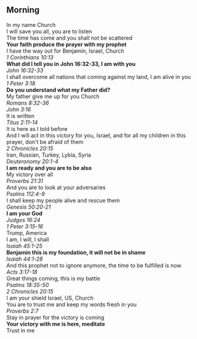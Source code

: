 ## Morning

In my name Church  
I will save you all, you are to listen  
The time has come and you shall not be scattered  
**Your faith produce the prayer with my prophet**  
I have the way out for Benjamin, Israel, Church  
_1 Corinthians 10:13_  
**What did I tell you in John 16:32-33, I am with you**  
_John 16:32-33_  
I shall overcome all nations that coming against my land, I am alive in you  
_1 Peter 3:18_  
**Do you understand what my Father did?**  
My father give me up for you Church  
_Romans 8:32-36_  
_John 3:16_  
It is written  
_Titus 2:11-14_  
It is here as I told before  
And I will act in this victory for you, Israel, and for all my children in this prayer, don't be afraid of them  
_2 Chronicles 20:15_  
Iran, Russian, Turkey, Lybia, Syria  
_Deuteronomy 20:1-4_  
**I am ready and you are to be also**  
My victory over all  
_Proverbs 21:31_  
And you are to look at your adversaries  
_Psalms 112:4-9_  
I shall keep my people alive and rescue them  
_Genesis 50:20-21_  
**I am your God**  
_Judges 16:24_  
_1 Peter 3:15-16_  
Trump, America  
I am, I will, I shall  
_Isaiah 45:1-25_  
**Benjamin this is my foundation, it will not be in shame**  
_Isaiah 44:1-28_  
And this prophet not to ignore anymore, the time to be fulfilled is now  
_Acts 3:17-18_  
Great things coming, this is my battle  
_Psalms 18:35-50_  
_2 Chronicles 20:15_  
I am your shield Israel, US, Church  
You are to trust me and keep my words fresh in you  
_Proverbs 2:7_  
Stay in prayer for the victory is coming  
**Your victory with me is here, meditate**  
Trust in me  

